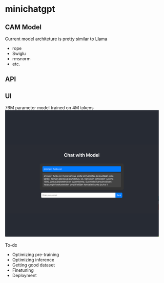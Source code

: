 # minichatgpt

## CAM Model
Current model architeture is pretty similar to Llama
- rope
- Swiglu
- rmsnorm
- etc.

## API


## UI
76M parameter model trained on 4M tokens
![UI](ui.png)


To-do
- Optimizing pre-training
- Optimizing inference
- Getting good dataset
- Finetuning
- Deployment